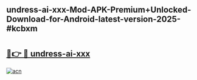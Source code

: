 ## undress-ai-xxx-Mod-APK-Premium+Unlocked-Download-for-Android-latest-version-2025-#kcbxm

# <h2><a href="https://bedroomkl.my?title=undress-ai-xxx&ref=20M">🔗👉 🔴 undress-ai-xxx</a></h2>

[![acn](https://github.com/user-attachments/assets/0f9c940e-d8b0-45ae-aac7-cd30a18b3e1c)](https://bedroomkl.my?title=undress-ai-xxx&ref=20M)


